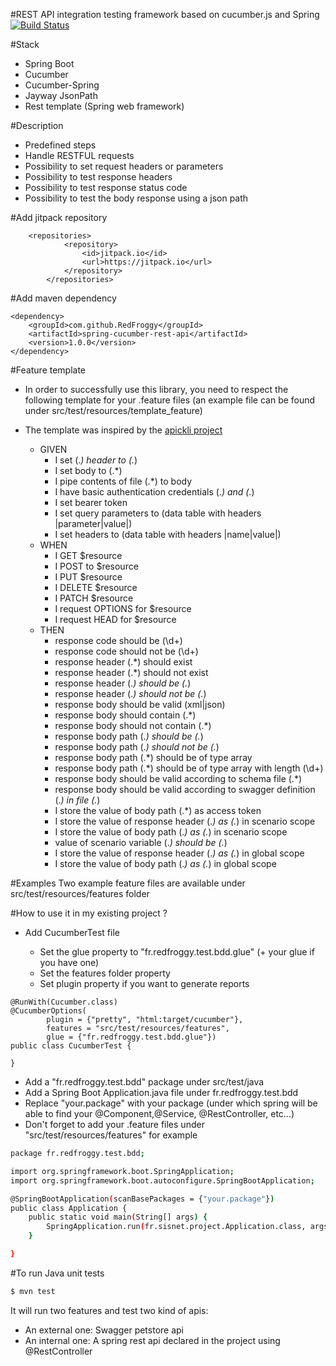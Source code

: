 #REST API integration testing framework based on cucumber.js and Spring [![Build Status](https://travis-ci.org/RedFroggy/spring-cucumber-rest-api.svg?branch=master)](https://travis-ci.org/RedFroggy/spring-cucumber-rest-api)

#Stack
- Spring Boot
- Cucumber
- Cucumber-Spring
- Jayway JsonPath
- Rest template (Spring web framework)

#Description
- Predefined steps
- Handle RESTFUL requests
- Possibility to set request headers or parameters
- Possibility to test response headers
- Possibility to test response status code
- Possibility to test the body response using a json path

#Add jitpack repository
```
    <repositories>
    		<repository>
    		    <id>jitpack.io</id>
    		    <url>https://jitpack.io</url>
    		</repository>
    	</repositories>
```

#Add maven dependency
```
<dependency>
    <groupId>com.github.RedFroggy</groupId>
    <artifactId>spring-cucumber-rest-api</artifactId>
    <version>1.0.0</version>
</dependency>
```

#Feature template
- In order to successfully use this library, you need to respect the following template for your .feature files
(an example file can be found under src/test/resources/template_feature)
- The template was inspired by the [apickli project](https://github.com/apickli/apickli)

  * GIVEN
    * I set (.*) header to (.*)
    * I set body to (.*)
    * I pipe contents of file (.*) to body
    * I have basic authentication credentials (.*) and (.*)
    * I set bearer token
    * I set query parameters to (data table with headers |parameter|value|)
    * I set headers to (data table with headers |name|value|)
  * WHEN
    * I GET $resource
    * I POST to $resource
    * I PUT $resource
    * I DELETE $resource
    * I PATCH $resource
    * I request OPTIONS for $resource
    * I request HEAD for $resource
  * THEN
    * response code should be (\d+)
    * response code should not be (\d+)
    * response header (.*) should exist
    * response header (.*) should not exist
    * response header (.*) should be (.*)
    * response header (.*) should not be (.*)
    * response body should be valid (xml|json)
    * response body should contain (.*)
    * response body should not contain (.*)
    * response body path (.*) should be (.*)
    * response body path (.*) should not be (.*)
    * response body path (.*) should be of type array
    * response body path (.*) should be of type array with length (\d+)
    * response body should be valid according to schema file (.*)
    * response body should be valid according to swagger definition (.*) in file (.*)
    * I store the value of body path (.*) as access token
    * I store the value of response header (.*) as (.*) in scenario scope
    * I store the value of body path (.*) as (.*) in scenario scope
    * value of scenario variable (.*) should be (.*)
    * I store the value of response header (.*) as (.*) in global scope
    * I store the value of body path (.*) as (.*) in global scope


#Examples
Two example feature files are available under src/test/resources/features folder

#How to use it in my existing project ?

- Add CucumberTest file

    * Set the glue property to  "fr.redfroggy.test.bdd.glue" (+ your glue if you have one)
    * Set the features folder property
    * Set plugin property if you want to generate reports

```
@RunWith(Cucumber.class)
@CucumberOptions(
        plugin = {"pretty", "html:target/cucumber"},
        features = "src/test/resources/features",
        glue = {"fr.redfroggy.test.bdd.glue"})
public class CucumberTest {

}
````

    
- Add a "fr.redfroggy.test.bdd" package under src/test/java
- Add a Spring Boot Application.java file under fr.redfroggy.test.bdd
- Replace "your.package" with your package (under which spring will be able to find your @Component,@Service,
@RestController, etc...)
- Don't forget to add your .feature files under "src/test/resources/features" for example
````bash
package fr.redfroggy.test.bdd;

import org.springframework.boot.SpringApplication;
import org.springframework.boot.autoconfigure.SpringBootApplication;

@SpringBootApplication(scanBasePackages = {"your.package"})
public class Application {
    public static void main(String[] args) {
        SpringApplication.run(fr.sisnet.project.Application.class, args);
    }

}

````


#To run Java unit tests
````bash
$ mvn test
````

It will run two features and test two kind of apis:
- An external one: Swagger petstore api
- An internal one: A spring rest api declared in the project using @RestController